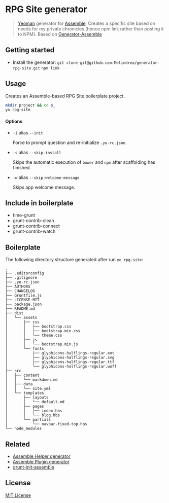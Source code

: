 # RPG Site generator

> [Yeoman][yeoman] generator for [Assemble][assemble]. Creates a specific site based on needs for my private chronicles (hence npm link rather than posting it to NPM). Based on [Generator-Assemble][generator-assemble]

## Getting started
- Install the generator:
    `git clone git@github.com:Melindrea/generator-rpg-site.git`
    `npm link`


## Usage

Creates an Assemble-based RPG Site boilerplate project.

```bash
mkdir project && cd $_
yo rpg-site
```

#### Options

* `-i` alias `--init`

  Force to prompt question and re-initialize `.yo-rc.json`.

* `-s` alias `--skip-install`

  Skips the automatic execution of `bower` and `npm` after scaffolding has finished.

* `-w` alias `--skip-welcome-message`

  Skips app welcome message.


## Include in boilerplate
* time-grunt
* grunt-contrib-clean
* grunt-contrib-connect
* grunt-contrib-watch


## Boilerplate
The following directory structure generated after run `yo rpg-site`:

    .
    ├── .editorconfig
    ├── .gitignore
    ├── .yo-rc.json
    ├── AUTHORS
    ├── CHANGELOG
    ├── Gruntfile.js
    ├── LICENSE-MIT
    ├── package.json
    ├── README.md
    ├── dist
    │   └── assets
    │       ├── css
    │       │   ├── bootstrap.css
    │       │   ├── bootstrap.min.css
    │       │   └── theme.css
    │       ├── js
    │       │   └── bootstrap.min.js
    │       └── fonts
    │           ├── glyphicons-halflings-regular.eot
    │           ├── glyphicons-halflings-regular.svg
    │           ├── glyphicons-halflings-regular.ttf
    │           └── glyphicons-halflings-regular.woff
    ├── src
    │   ├── content
    │   │   └── markdown.md
    │   ├── data
    │   │   └── site.yml
    │   └── templates
    │       ├── layouts
    │       │   └── default.md
    │       ├── pages
    │       │   ├── index.hbs
    │       │   └── blog.hbs
    │       └── partials
    │           └── navbar-fixed-top.hbs
    └── node_modules

## Related

 * [Assemble Helper generator](https://github.com/assemble/generator-helper)
 * [Assemble Plugin generator](https://github.com/assemble/generator-plugin)
 * [grunt-init-assemble](https://github.com/assemble/grunt-init-assemble)


## License
[MIT License](http://en.wikipedia.org/wiki/MIT_License)

[yeoman]: http://yeoman.io/
[assemble]: http://assemble.io
[generator-assemble]: https://github.com/assemble/generator-assemble
